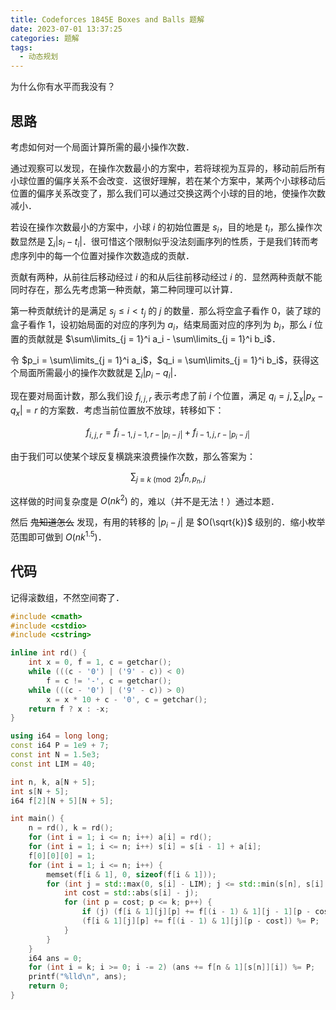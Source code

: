 ```yaml
---
title: Codeforces 1845E Boxes and Balls 题解
date: 2023-07-01 13:37:25
categories: 题解
tags:
  - 动态规划
---
```


为什么你有水平而我没有？

<!-- more -->

## 思路

考虑如何对一个局面计算所需的最小操作次数．

通过观察可以发现，在操作次数最小的方案中，若将球视为互异的，移动前后所有小球位置的偏序关系不会改变．这很好理解，若在某个方案中，某两个小球移动后位置的偏序关系改变了，那么我们可以通过交换这两个小球的目的地，使操作次数减小．

若设在操作次数最小的方案中，小球 $i$ 的初始位置是 $s_i$，目的地是 $t_i$，那么操作次数显然是 $\sum_i |s_i - t_i|$．很可惜这个限制似乎没法刻画序列的性质，于是我们转而考虑序列中的每一个位置对操作次数造成的贡献．

贡献有两种，从前往后移动经过 $i$ 的和从后往前移动经过 $i$ 的．显然两种贡献不能同时存在，那么先考虑第一种贡献，第二种同理可以计算．

第一种贡献统计的是满足 $s_j \le i < t_j$ 的 $j$ 的数量．那么将空盒子看作 $0$，装了球的盒子看作 $1$，设初始局面的对应的序列为 $a_i$，结束局面对应的序列为 $b_i$，那么 $i$ 位置的贡献就是 $\sum\limits_{j = 1}^i a_i - \sum\limits_{j = 1}^i b_i$．

令 $p_i = \sum\limits_{j = 1}^i a_i$，$q_i = \sum\limits_{j = 1}^i b_i$，获得这个局面所需最小的操作次数就是 $\sum_i |p_i - q_i|$．

现在要对局面计数，那么我们设 $f_{i, j, r}$ 表示考虑了前 $i$ 个位置，满足 $q_i = j, \sum_x |p_x - q_x| = r$ 的方案数．考虑当前位置放不放球，转移如下：

$$
f_{i, j, r} = f_{i - 1, j - 1, r - |p_i - j|} + f_{i - 1, j, r - |p_i - j|}
$$

由于我们可以使某个球反复横跳来浪费操作次数，那么答案为：

$$
\sum_{j \equiv k \pmod 2} f_{n, p_n, j}
$$

这样做的时间复杂度是 $O(nk^2)$ 的，难以（并不是无法！）通过本题．

然后 ~~鬼知道怎么~~ 发现，有用的转移的 $|p_i - j|$ 是 $O(\sqrt{k})$ 级别的．缩小枚举范围即可做到 $O(nk^{1.5})$．

## 代码

记得滚数组，不然空间寄了．

```cpp
#include <cmath>
#include <cstdio>
#include <cstring>

inline int rd() {
	int x = 0, f = 1, c = getchar();
	while (((c - '0') | ('9' - c)) < 0)
		f = c != '-', c = getchar();
	while (((c - '0') | ('9' - c)) > 0)
		x = x * 10 + c - '0', c = getchar();
	return f ? x : -x;
}

using i64 = long long;
const i64 P = 1e9 + 7;
const int N = 1.5e3;
const int LIM = 40;

int n, k, a[N + 5];
int s[N + 5];
i64 f[2][N + 5][N + 5];

int main() {
	n = rd(), k = rd();
	for (int i = 1; i <= n; i++) a[i] = rd();
	for (int i = 1; i <= n; i++) s[i] = s[i - 1] + a[i];
	f[0][0][0] = 1;
	for (int i = 1; i <= n; i++) {
		memset(f[i & 1], 0, sizeof(f[i & 1]));
		for (int j = std::max(0, s[i] - LIM); j <= std::min(s[n], s[i] + LIM); j++) {
			int cost = std::abs(s[i] - j);
			for (int p = cost; p <= k; p++) {
				if (j) (f[i & 1][j][p] += f[(i - 1) & 1][j - 1][p - cost]) %= P;
				(f[i & 1][j][p] += f[(i - 1) & 1][j][p - cost]) %= P;
			}
		}
	}
	i64 ans = 0;
	for (int i = k; i >= 0; i -= 2) (ans += f[n & 1][s[n]][i]) %= P;
	printf("%lld\n", ans);
	return 0;
}
```

